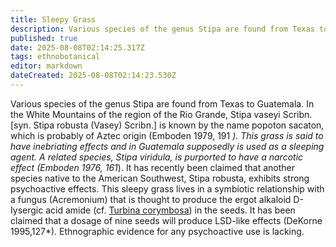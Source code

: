```yaml
---
title: Sleepy Grass
description: Various species of the genus Stipa are found from Texas to Guatemala. In the White Mountains of the region of the Rio Grande, Stipa vaseyi Scribn. [syn.
published: true
date: 2025-08-08T02:14:25.317Z
tags: ethnobotanical
editor: markdown
dateCreated: 2025-08-08T02:14:23.530Z
---
```


Various species of the genus Stipa are found from Texas to Guatemala. In the White Mountains of the region of the Rio Grande, Stipa vaseyi Scribn. [syn. Stipa robusta (Vasey) Scribn.] is known by the name popoton sacaton, which is probably of Aztec origin (Emboden 1979, 191 *). This grass is said to have inebriating effects and in Guatemala supposedly is used as a sleeping agent. A related species, Stipa viridula, is purported to have a narcotic effect (Emboden 1976, 161*). It has recently been claimed that another species native to the American Southwest, Stipa robusta, exhibits strong psychoactive effects. This sleepy grass lives in a symbiotic relationship with a fungus (Acremonium) that is thought to produce the ergot alkaloid D-Iysergic acid amide (cf. [Turbina corymbosa](/en/turbina-corymbosa)) in the seeds. It has been claimed that a dosage of nine seeds will produce LSD-like effects (DeKorne 1995,127*). Ethnographic evidence for any psychoactive use is lacking.